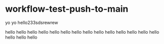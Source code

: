 # workflow-test-push-to-main
yo
yo
hello233sdsrewrew

hello
hello
hello
hello
hello
hello
hello
hello
hello
hello
hello
hello
hello
hello
hello
hello
hello
